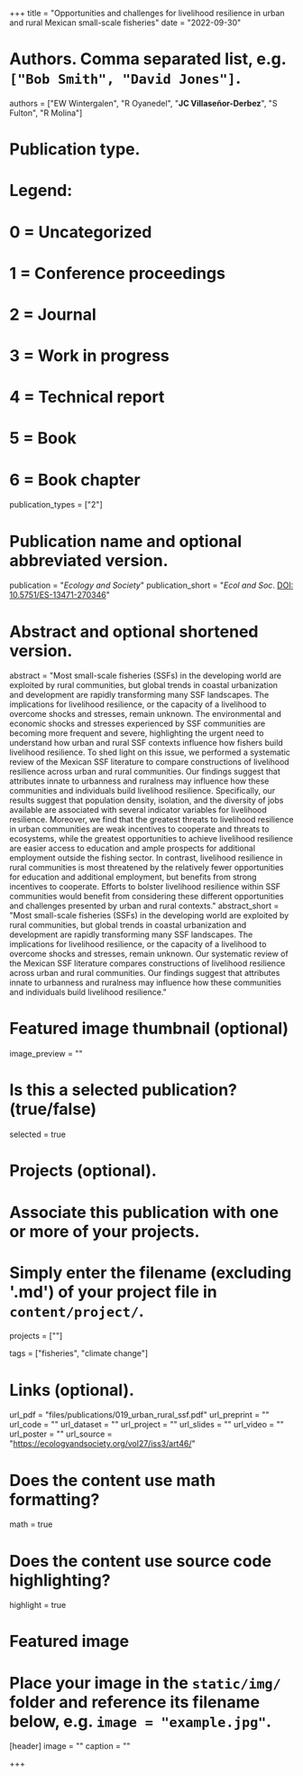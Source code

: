 +++
title = "Opportunities and challenges for livelihood resilience in urban and rural Mexican small-scale fisheries"
date = "2022-09-30"

# Authors. Comma separated list, e.g. `["Bob Smith", "David Jones"]`.
authors = ["EW Wintergalen", "R Oyanedel", "**JC Villaseñor-Derbez**", "S Fulton", "R Molina"]

# Publication type.
# Legend:
# 0 = Uncategorized
# 1 = Conference proceedings
# 2 = Journal
# 3 = Work in progress
# 4 = Technical report
# 5 = Book
# 6 = Book chapter
publication_types = ["2"]

# Publication name and optional abbreviated version.
publication = "*Ecology and Society*"
publication_short = "*Ecol and Soc*. [DOI: 10.5751/ES-13471-270346](https://doi.org/10.5751/ES-13471-270346)"

# Abstract and optional shortened version.
abstract = "Most small-scale fisheries (SSFs) in the developing world are exploited by rural communities, but global trends in coastal urbanization and development are rapidly transforming many SSF landscapes. The implications for livelihood resilience, or the capacity of a livelihood to overcome shocks and stresses, remain unknown. The environmental and economic shocks and stresses experienced by SSF communities are becoming more frequent and severe, highlighting the urgent need to understand how urban and rural SSF contexts influence how fishers build livelihood resilience. To shed light on this issue, we performed a systematic review of the Mexican SSF literature to compare constructions of livelihood resilience across urban and rural communities. Our findings suggest that attributes innate to urbanness and ruralness may influence how these communities and individuals build livelihood resilience. Specifically, our results suggest that population density, isolation, and the diversity of jobs available are associated with several indicator variables for livelihood resilience. Moreover, we find that the greatest threats to livelihood resilience in urban communities are weak incentives to cooperate and threats to ecosystems, while the greatest opportunities to achieve livelihood resilience are easier access to education and ample prospects for additional employment outside the fishing sector. In contrast, livelihood resilience in rural communities is most threatened by the relatively fewer opportunities for education and additional employment, but benefits from strong incentives to cooperate. Efforts to bolster livelihood resilience within SSF communities would benefit from considering these different opportunities and challenges presented by urban and rural contexts."
abstract_short = "Most small-scale fisheries (SSFs) in the developing world are exploited by rural communities, but global trends in coastal urbanization and development are rapidly transforming many SSF landscapes. The implications for livelihood resilience, or the capacity of a livelihood to overcome shocks and stresses, remain unknown. Our systematic review of the Mexican SSF literature compares constructions of livelihood resilience across urban and rural communities. Our findings suggest that attributes innate to urbanness and ruralness may influence how these communities and individuals build livelihood resilience."

# Featured image thumbnail (optional)
image_preview = ""

# Is this a selected publication? (true/false)
selected = true

# Projects (optional).
#   Associate this publication with one or more of your projects.
#   Simply enter the filename (excluding '.md') of your project file in `content/project/`.
projects = [""]

tags = ["fisheries", "climate change"]

# Links (optional).
url_pdf = "files/publications/019_urban_rural_ssf.pdf"
url_preprint = ""
url_code = ""
url_dataset = ""
url_project = ""
url_slides = ""
url_video = ""
url_poster = ""
url_source = "https://ecologyandsociety.org/vol27/iss3/art46/"

# Does the content use math formatting?
math = true

# Does the content use source code highlighting?
highlight = true

# Featured image
# Place your image in the `static/img/` folder and reference its filename below, e.g. `image = "example.jpg"`.
[header]
image = ""
caption = ""

+++



